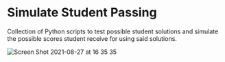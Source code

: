 # Simulate Student Passing

Collection of Python scripts to test possible student solutions and simulate the possible scores student receive for using said solutions.

![Screen Shot 2021-08-27 at 16 35 35](https://user-images.githubusercontent.com/78045025/131191021-b99b30a8-0a59-4cb2-ad4d-c8b1f6f510f5.png)
